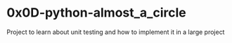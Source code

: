 # 0x0D-python-almost_a_circle

Project to learn about unit testing and how to implement it in a large project
